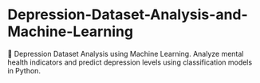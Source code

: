 # Depression-Dataset-Analysis-and-Machine-Learning
🧠 Depression Dataset Analysis using Machine Learning. Analyze mental health indicators and predict depression levels using classification models in Python.
